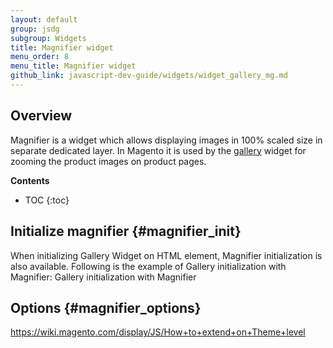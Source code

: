 ```yaml
---
layout: default
group: jsdg
subgroup: Widgets
title: Magnifier widget 
menu_order: 8
menu_title: Magnifier widget 
github_link: javascript-dev-guide/widgets/widget_gallery_mg.md
---
```


<h2>Overview</h2>

Magnifier is a widget which allows displaying images in 100% scaled size in separate dedicated layer.
In Magento it is used by the [gallery]({{site.gdeurl}}) widget for zooming the product images on product pages.

**Contents**
* TOC
{:toc}

## Initialize magnifier {#magnifier_init}

When initializing Gallery Widget on HTML element, Magnifier initialization is also available. Following is the example of Gallery initialization with Magnifier:
Gallery initialization with Magnifier
<script type="text/x-magento-init">
    "<element_selector>": {
         "mage/gallery/gallery": {
             "data": <?php echo $block->getGalleryImagesJson(); ?>,
             "mixins": ["magnifier/magnify"],
             "magnifierOpts": {
                "enabled": "<?php echo $block->getVar("magnifier:enabled"); ?>",
                "eventType": "<?php echo $block->getVar("magnifier:action"); ?>",
                "width": "<?php echo $block->getVar("magnifier:width"); ?>",
                "height": "<?php echo $block->getVar("magnifier:height"); ?>",
                "top": "<?php echo $block->getVar("magnifier:top"); ?>",
                "left": "<?php echo $block->getVar("magnifier:left"); ?>"
             }
         }
    }
</script>

## Options {#magnifier_options}
https://wiki.magento.com/display/JS/How+to+extend+on+Theme+level